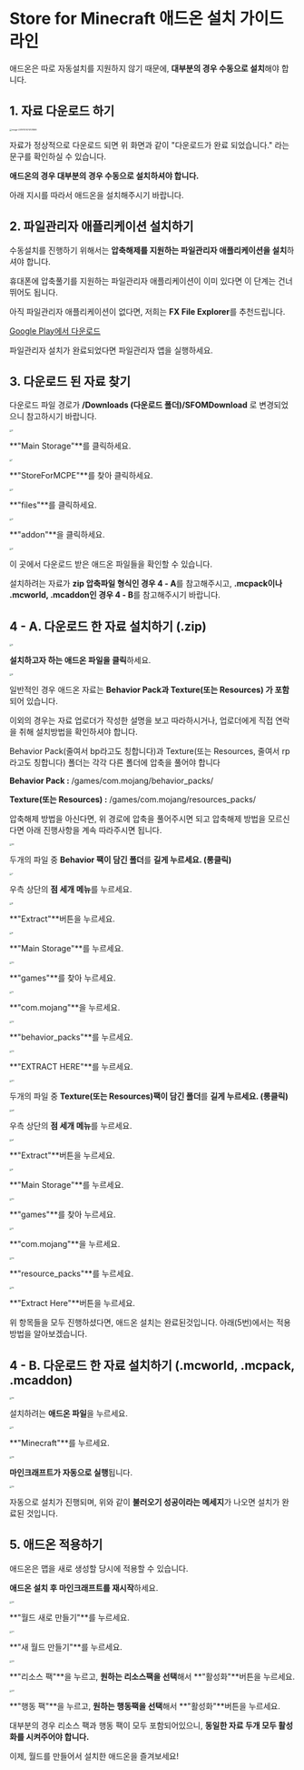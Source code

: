 # Store for Minecraft 애드온 설치 가이드라인

애드온은 따로 자동설치를 지원하지 않기 때문에, **대부분의 경우 수동으로 설치**해야 합니다.

## 1. 자료 다운로드 하기

<img src="guide_installation_addon_ko.assets/image-20191101074101888.png" alt="image-20191101074101888" style="zoom:25%;" />

자료가 정상적으로 다운로드 되면 위 화면과 같이 "다운로드가 완료 되었습니다." 라는 문구를 확인하실 수 있습니다.

**애드온의 경우 대부분의 경우 수동으로 설치하셔야 합니다.**

아래 지시를 따라서 애드온을 설치해주시기 바랍니다.

## 2. 파일관리자 애플리케이션 설치하기

수동설치를 진행하기 위해서는 **압축해제를 지원하는 파일관리자 애플리케이션을 설치**하셔야 합니다.

휴대폰에 압축풀기를 지원하는 파일관리자 애플리케이션이 이미 있다면 이 단계는 건너뛰어도 됩니다.

아직 파일관리자 애플리케이션이 없다면, 저희는 **FX File Explorer**를 추천드립니다.

[Google Play에서 다운로드](https://play.google.com/store/apps/details?id=nextapp.fx)

파일관리자 설치가 완료되었다면 파일관리자 앱을 실행하세요.

## 3. 다운로드 된 자료 찾기

다운로드 파일 경로가 **/Downloads (다운로드 폴더)/SFOMDownload** 로 변경되었으니 참고하시기 바랍니다.

<img src="guide_installation_addon_ko.assets/0.png" alt="0" style="zoom:25%;" />

**"Main Storage"**를 클릭하세요.

<img src="guide_installation_addon_ko.assets/1.png" alt="1" style="zoom:25%;" />

**"StoreForMCPE"**를 찾아 클릭하세요.

<img src="guide_installation_addon_ko.assets/2.png" alt="2" style="zoom:25%;" />

**"files"**를 클릭하세요.

<img src="guide_installation_addon_ko.assets/3.png" alt="3" style="zoom:25%;" />

**"addon"**을 클릭하세요.

<img src="guide_installation_addon_ko.assets/4.png" alt="4" style="zoom:25%;" />

이 곳에서 다운로드 받은 애드온 파일들을 확인할 수 있습니다.

설치하려는 자료가 **zip 압축파일 형식인 경우 4 - A**를 참고해주시고, **.mcpack이나 .mcworld, .mcaddon인 경우 4 - B**를 참고해주시기 바랍니다.

## 4 - A. 다운로드 한 자료 설치하기 (.zip)

<img src="guide_installation_addon_ko.assets/5.png" alt="5" style="zoom:25%;" />

**설치하고자 하는 애드온 파일을 클릭**하세요.

<img src="guide_installation_addon_ko.assets/6.png" alt="6" style="zoom:25%;" />

일반적인 경우 애드온 자료는 **Behavior Pack과 Texture(또는 Resources) 가 포함** 되어 있습니다. 

이외의 경우는 자료 업로더가 작성한 설명을 보고 따라하시거나, 업로더에게 직접 연락을 취해 설치방법을 확인하셔야 합니다.

Behavior Pack(줄여서 bp라고도 칭합니다)과 Texture(또는 Resources, 줄여서 rp라고도 칭합니다) 폴더는 각각 다른 폴더에 압축을 풀어야 합니다

**Behavior Pack :** /games/com.mojang/behavior_packs/

**Texture(또는 Resources) :** /games/com.mojang/resources_packs/

압축해제 방법을 아신다면, 위 경로에 압축을 풀어주시면 되고 압축해제 방법을 모르신다면 아래 진행사항을 계속 따라주시면 됩니다.

<img src="guide_installation_addon_ko.assets/00.png" alt="00" style="zoom:25%;" />

두개의 파일 중 **Behavior 팩이 담긴 폴더**를 **길게 누르세요. (롱클릭)**

<img src="guide_installation_addon_ko.assets/7-1572582701469.png" alt="7" style="zoom:25%;" />

우측 상단의 **점 세개 메뉴**를 누르세요.

<img src="guide_installation_addon_ko.assets/8.png" alt="8" style="zoom:25%;" />

**"Extract"**버튼을 누르세요.

<img src="guide_installation_addon_ko.assets/9.png" alt="9" style="zoom:25%;" />

**"Main Storage"**를 누르세요.

<img src="guide_installation_addon_ko.assets/10.png" alt="10" style="zoom:25%;" />

**"games"**를 찾아 누르세요.

<img src="guide_installation_addon_ko.assets/11.png" alt="11" style="zoom:25%;" />

**"com.mojang"**을 누르세요.

<img src="guide_installation_addon_ko.assets/12.png" alt="12" style="zoom:25%;" />

**"behavior_packs"**를 누르세요.

<img src="guide_installation_addon_ko.assets/13.png" alt="13" style="zoom:25%;" />

**"EXTRACT HERE"**를 누르세요.

<img src="guide_installation_addon_ko.assets/01.png" alt="01" style="zoom:25%;" />

두개의 파일 중 **Texture(또는 Resources)팩이 담긴 폴더**를 **길게 누르세요. (롱클릭)**

<img src="guide_installation_addon_ko.assets/a0.png" alt="a0" style="zoom:25%;" />

우측 상단의 **점 세개 메뉴**를 누르세요.

<img src="guide_installation_addon_ko.assets/a1.png" alt="a1" style="zoom:25%;" />

**"Extract"**버튼을 누르세요.

<img src="guide_installation_addon_ko.assets/9.png" alt="9" style="zoom:25%;" />

**"Main Storage"**를 누르세요.

<img src="guide_installation_addon_ko.assets/10.png" alt="10" style="zoom:25%;" />

**"games"**를 찾아 누르세요.

<img src="guide_installation_addon_ko.assets/11.png" alt="11" style="zoom:25%;" />

**"com.mojang"**을 누르세요.

<img src="guide_installation_addon_ko.assets/14.png" alt="14" style="zoom:25%;" />

**"resource_packs"**를 누르세요.

<img src="guide_installation_addon_ko.assets/15.png" alt="15" style="zoom:25%;" />

**"Extract Here"**버튼을 누르세요.

위 항목들을 모두 진행하셨다면, 애드온 설치는 완료된것입니다. 아래(5번)에서는 적용 방법을 알아보겠습니다.

## 4 - B. 다운로드 한 자료 설치하기 (.mcworld, .mcpack, .mcaddon)

<img src="guide_installation_addon_ko.assets/16.png" alt="16" style="zoom:25%;" />

설치하려는 **애드온 파일**을 누르세요.

<img src="guide_installation_addon_ko.assets/17.png" alt="17" style="zoom:25%;" />

**"Minecraft"**를 누르세요.

<img src="guide_installation_addon_ko.assets/18.png" alt="18" style="zoom:25%;" />

**마인크래프트가 자동으로 실행**됩니다.

<img src="guide_installation_addon_ko.assets/19.png" alt="19" style="zoom:25%;" />

자동으로 설치가 진행되며, 위와 같이 **불러오기 성공이라는 메세지**가 나오면 설치가 완료된 것입니다.

## 5. 애드온 적용하기

애드온은 맵을 새로 생성할 당시에 적용할 수 있습니다.

**애드온 설치 후 마인크래프트를 재시작**하세요.

<img src="guide_installation_addon_ko.assets/20.png" alt="20" style="zoom:25%;" />

**"월드 새로 만들기"**를 누르세요.

<img src="guide_installation_addon_ko.assets/21.png" alt="21" style="zoom:25%;" />

**"새 월드 만들기"**를 누르세요.

<img src="guide_installation_addon_ko.assets/22.png" alt="22" style="zoom:25%;" />

**"리소스 팩"**을 누르고, **원하는 리소스팩을 선택**해서 **"활성화"**버튼을 누르세요.

<img src="guide_installation_addon_ko.assets/23-1572652103323.png" alt="23" style="zoom:25%;" />

**"행동 팩"**을 누르고, **원하는 행동팩을 선택**해서 **"활성화"**버튼을 누르세요.

대부분의 경우 리소스 팩과 행동 팩이 모두 포함되어있으니, **동일한 자료 두개 모두 활성화를 시켜주어야 합니다.**

이제, 월드를 만들어서 설치한 애드온을 즐겨보세요!